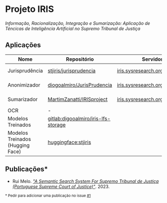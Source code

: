 # Projeto IRIS
###### Informação, Racionalização, Integração e Sumarização: Aplicação de Téncicas de Inteligência Artificial no Supremo Tribunal de Justiça

## Aplicações

| Nome | Repositório | Servidor OVH | Servidor STJ |
|------|-------------|--------------|--------------|
| Jurisprudência | [stjiris/jurisprudencia][juris] | [iris.sysresearch.org/jurisprudencia/](https://iris.sysresearch.org/jurisprudencia/) | [https://juris.stj.pt/](https://juris.stj.pt/) |
| Anonimizador  | [diogoalmiro/JurisPrudencia][anon-cli] | [iris.sysresearch.org/anon/](https://iris.sysresearch.org/anon/) | [https://anon.stj.pt/](https://anon.stj.pt/) |
| Sumarizador | [MartimZanatti/IRISproject][sumar] | [iris.sysresearch.org/sumarizador/](https://iris.sysresearch.org/sumarizador/) | [https://sum.stj.pt/](https://sum.stj.pt/) |
| OCR | - | | |
| Modelos Treinados | [gitlab:digooalmiro/iris-lfs-storage][model] | | |
| Modelos Treinados (Hugging Face) | [huggingface:stjiris](https://huggingface.co/stjiris) | | |


[juris]: https://www.github.com/stjiris/jurisprudencia
[anon-cli]: https://github.com/diogoalmiro/JurisPrudencia
[sumar]: https://github.com/MartimZanatti/IRISproject
[model]: https://gitlab.com/diogoalmiro/iris-lfs-storage/

## Publicações*

 - Rui Melo. _["A Semantic Search System For Supremo Tribunal de Justiça (Portuguese Supreme Court of Justice)"](https://rufimelo99.github.io/SemanticSearchSystemForSTJ)_. 2023.

<sub>* Pedir para adicionar uma publicação no issue [#1](https://github.com/stjiris/stjiris.github.io/issues/1)</sub>
